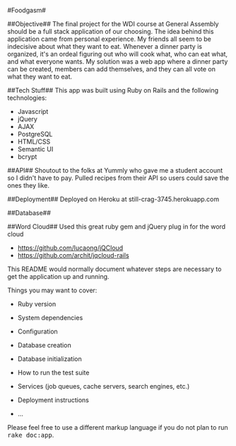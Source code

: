 #Foodgasm#


##Objective##
The final project for the WDI course at General Assembly should be a full stack application of our choosing. 
The idea behind this application came from personal experience. My friends all seem to be indecisive about what they want to eat. Whenever a dinner party is organized, it's an ordeal figuring out who will cook what, who can eat what, and what everyone wants. My solution was a web app where a dinner party can be created, members can add themselves, and they can all vote on what they want to eat. 

##Tech Stuff##
This app was built using Ruby on Rails and the following technologies:
* Javascript
* jQuery
* AJAX
* PostgreSQL
* HTML/CSS
* Semantic UI
* bcrypt

##API##
Shoutout to the folks at Yummly who gave me a student account so I didn't have to pay. Pulled recipes from their API so users could save the ones they like.

##Deployment##
Deployed on Heroku at still-crag-3745.herokuapp.com

##Database##


##Word Cloud##
Used this great ruby gem and jQuery plug in for the word cloud
* https://github.com/lucaong/jQCloud
* https://github.com/archit/jqcloud-rails


This README would normally document whatever steps are necessary to get the
application up and running.

Things you may want to cover:

* Ruby version

* System dependencies

* Configuration

* Database creation

* Database initialization

* How to run the test suite

* Services (job queues, cache servers, search engines, etc.)

* Deployment instructions

* ...


Please feel free to use a different markup language if you do not plan to run
<tt>rake doc:app</tt>.
